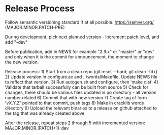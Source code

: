 Release Process
===============

Follow semantic versioning standard if at all possible: https://semver.org/ (MAJOR.MINOR.PATCH-PRE)

During development, pick next planned version - increment patch level, and add "-dev"

Before publication, add in NEWS for example "2.9.x" or "master" or "dev" and only when it is the commit
for announcement, the moment to change the new version.

Release process:
	1) Start from a clean repo (git reset --hard; git clean -fdx)
	2) Update version in configure.ac and ../words/Makefile. Update NEWS file to reflect that version.
	3) Run autogen.sh and configure, then 'make dist'
	4) Validate that tarball successfully can be built from source
	5) Check for changes, there should be various files updated in po directory - all version number related
	6) Commit that with new version
	7) Create tag of form 'vX.Y.Z' pointed to that commit, push tags
	8) Make in cracklib words directory
	9) Upload the relevant binaries to a release on github attached to the tag that was already created above

After the release, repeat steps 2 through 5 with incremented version: MAJOR.MINOR.(PATCH+1)-dev

